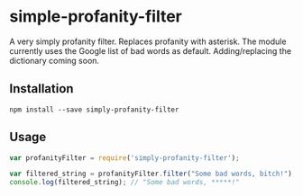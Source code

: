 # simple-profanity-filter

A very simply profanity filter. Replaces profanity with asterisk. The module currently uses the Google list of bad words as default. Adding/replacing the dictionary coming soon.

## Installation

```
npm install --save simply-profanity-filter
```

## Usage

```javascript
var profanityFilter = require('simply-profanity-filter');

var filtered_string = profanityFilter.filter("Some bad words, bitch!");
console.log(filtered_string); // "Some bad words, *****!"
```